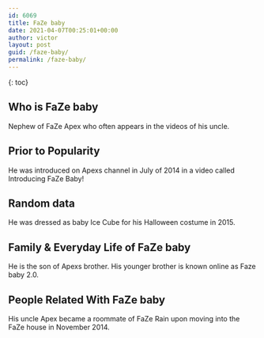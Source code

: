 ```yaml
---
id: 6069
title: FaZe baby
date: 2021-04-07T00:25:01+00:00
author: victor
layout: post
guid: /faze-baby/
permalink: /faze-baby/
---
```



{: toc}


## Who is FaZe baby



Nephew of FaZe Apex who often appears in the videos of his uncle. 

                
                
                
## Prior to Popularity



He was introduced on Apexs channel in July of 2014 in a video called Introducing FaZe Baby! 

                
                
                
## Random data



He was dressed as baby Ice Cube for his Halloween costume in 2015. 

                
                
                
## Family & Everyday Life of FaZe baby



He is the son of Apexs brother. His younger brother is known online as Faze baby 2.0. 

                
                
                
## People Related With FaZe baby



His uncle Apex became a roommate of FaZe Rain upon moving into the FaZe house in November 2014. 

                
              
            
          
          
          